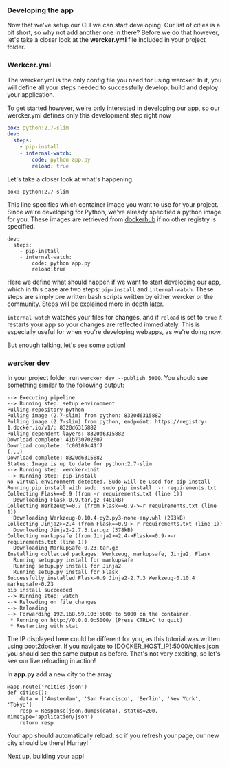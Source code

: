 ### Developing the app

Now that we've setup our CLI we can start developing.  Our list of cities is a
bit short, so why not add another one in there?  Before we do that however, let's
take a closer look at the **wercker.yml** file included in your project
folder.


### Werkcer.yml
The wercker.yml is the only config file you need for using wercker.  In it, you
will define all your steps needed to successfully develop, build and deploy
your application.

To get started however, we're only interested in developing our app, so our
wercker.yml defines only this development step right now 

```yaml
box: python:2.7-slim
dev:
  steps:
    - pip-install
    - internal-watch:
        code: python app.py
        reload: true
```
Let's take a closer look at what's happening. 

`box: python:2.7-slim`

This line specifies which container image you want to use for your project.
Since we're developing for Python, we've already specified a python image for
you.  These images are retrieved from
[dockerhub](https://registry.hub.docker.com/u/library/python/) if no other
registry is specified. 

```
dev:
  steps:
    - pip-install
    - internal-watch:
        code: python app.py
        reload:true
```

Here we define what should happen if we want to start developing our app,
which in this case are two steps: `pip-install` and `internal-watch`.
These steps are simply pre written bash scripts written by either wercker or
the community. Steps will be explained more in depth later. 

`internal-watch` watches your files for changes, and if `reload` is set to
`true` it restarts your app so your changes are reflected immediately. This is
especially useful for when you're developing webapps, as we're doing now.

But enough talking, let's see some action!

### wercker dev

In your project folder, run `wercker dev --publish 5000`. You should see
something similar to the following output:

```
--> Executing pipeline
--> Running step: setup environment
Pulling repository python
Pulling image (2.7-slim) from python: 8320d6315882
Pulling image (2.7-slim) from python, endpoint: https://registry-1.docker.io/v1/: 8320d6315882
Pulling dependent layers: 8320d6315882
Download complete: 41b730702607
Download complete: fc00109c41f7
(...)
Download complete: 8320d6315882
Status: Image is up to date for python:2.7-slim
--> Running step: wercker-init
--> Running step: pip-install
No virtual environment detected. Sudo will be used for pip install
Running pip install with sudo: sudo pip install  -r requirements.txt
Collecting Flask==0.9 (from -r requirements.txt (line 1))
  Downloading Flask-0.9.tar.gz (481kB)
Collecting Werkzeug>=0.7 (from Flask==0.9->-r requirements.txt (line 1))
  Downloading Werkzeug-0.10.4-py2.py3-none-any.whl (293kB)
Collecting Jinja2>=2.4 (from Flask==0.9->-r requirements.txt (line 1))
  Downloading Jinja2-2.7.3.tar.gz (378kB)
Collecting markupsafe (from Jinja2>=2.4->Flask==0.9->-r requirements.txt (line 1))
  Downloading MarkupSafe-0.23.tar.gz
Installing collected packages: Werkzeug, markupsafe, Jinja2, Flask
  Running setup.py install for markupsafe
  Running setup.py install for Jinja2
  Running setup.py install for Flask
Successfully installed Flask-0.9 Jinja2-2.7.3 Werkzeug-0.10.4 markupsafe-0.23
pip install succeeded
--> Running step: watch
--> Reloading on file changes
--> Reloading
--> Forwarding 192.168.59.103:5000 to 5000 on the container.
 * Running on http://0.0.0.0:5000/ (Press CTRL+C to quit)
 * Restarting with stat
```

The IP displayed here could be different for you, as this tutorial was written
using boot2docker. If you navigate to [DOCKER_HOST_IP]:5000/cities.json you
should see the same output as before. That's not very exciting, so let's see
our live reloading in action!

In **app.py** add a new city to the array

```
@app.route('/cities.json')
def cities():
    data = ['Amsterdam', 'San Francisco', 'Berlin', 'New York', 'Tokyo']
    resp = Response(json.dumps(data), status=200, mimetype='application/json')
    return resp
```

Your app should automatically reload, so if you refresh your page, our new city
should be there! Hurray!

Next up, building your app!
